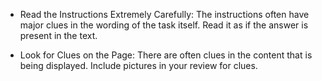 - Read the Instructions Extremely Carefully: The instructions often have major clues in the wording of the task itself. Read it as if the answer is present in the text.

- Look for Clues on the Page: There are often clues in the content that is being displayed. Include pictures in your review for clues.

